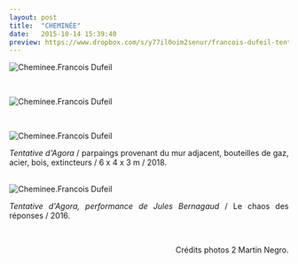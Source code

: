 ```yaml
---
layout: post
title:  "CHEMINÉE"
date:   2015-10-14 15:39:40
preview: https://www.dropbox.com/s/y77il0oim2senur/francois-dufeil-tentative_dagora-preview.jpeg?raw=1
---
```


<img src="https://www.dropbox.com/s/8mu64e0k922vpbh/francois-dufeil-tentative_dagora.jpeg?raw=1" alt="Cheminee.Francois Dufeil"> 
<p>&nbsp;</p>

<img src="https://www.dropbox.com/s/2ghyg5r218z128v/francois-dufeil-tentative_dagora%20%282%29.jpeg?raw=1" alt="Cheminee.Francois Dufeil"> 
<p>&nbsp;</p> 

<img src="https://www.dropbox.com/s/xzm3gaycr9zlrdg/francois-dufeil-tentative_dagora%20%283%29.jpeg?raw=1" alt="Cheminee.Francois Dufeil"> 

<p style="text-align:justify">
<span style="font-style: italic;">Tentative d'Agora</span> / parpaings provenant du mur adjacent, bouteilles de gaz, acier, bois, extincteurs / 6 x 4 x 3 m / 2018.
</p>
<br>

<img src="https://www.dropbox.com/s/es2im69x3a77gtv/francois-dufeil-tentative_dagora%20%284%29.jpeg?raw=1" alt="Cheminee.Francois Dufeil"> 

<p style="text-align:justify">
<span style="font-style: italic;">Tentative d'Agora, performance de Jules Bernagaud</span> / Le chaos des réponses / 2016.
</p>
<br>

<p style="text-align:right; font-size: 14px;">
Cr&eacute;dits photos 2 Martin Negro.
</p>






